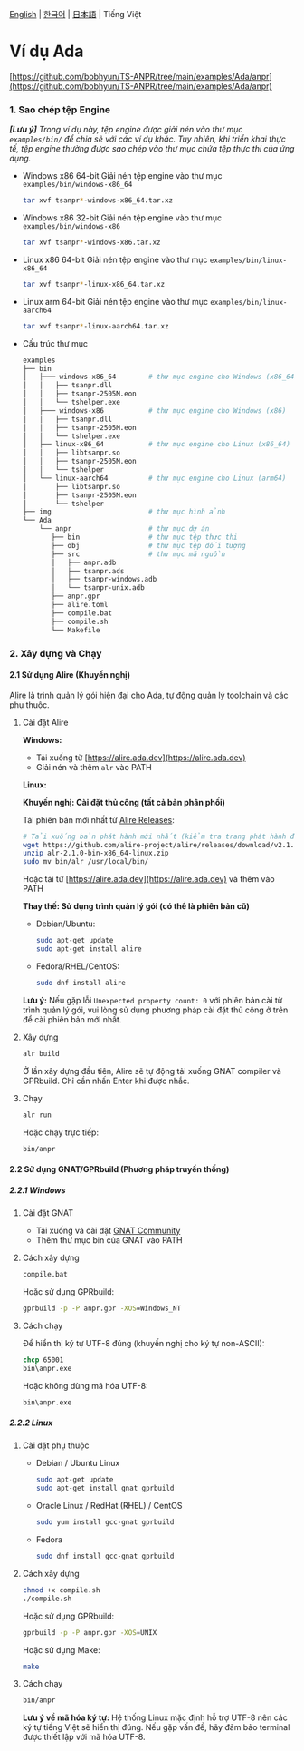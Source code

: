 [English](../../README.md) | [한국어](../ko-KR/README.md) | [日本語](../ja-JP/README.md) | Tiếng Việt

# Ví dụ Ada

[https://github.com/bobhyun/TS-ANPR/tree/main/examples/Ada/anpr](https://github.com/bobhyun/TS-ANPR/tree/main/examples/Ada/anpr)

### 1. Sao chép tệp Engine

_**[Lưu ý]** Trong ví dụ này, tệp engine được giải nén vào thư mục `examples/bin/` để chia sẻ với các ví dụ khác. Tuy nhiên, khi triển khai thực tế, tệp engine thường được sao chép vào thư mục chứa tệp thực thi của ứng dụng._

- Windows x86 64-bit
  Giải nén tệp engine vào thư mục `examples/bin/windows-x86_64`
  ```sh
  tar xvf tsanpr*-windows-x86_64.tar.xz
  ```
- Windows x86 32-bit
  Giải nén tệp engine vào thư mục `examples/bin/windows-x86`
  ```sh
  tar xvf tsanpr*-windows-x86.tar.xz
  ```
- Linux x86 64-bit
  Giải nén tệp engine vào thư mục `examples/bin/linux-x86_64`
  ```sh
  tar xvf tsanpr*-linux-x86_64.tar.xz
  ```
- Linux arm 64-bit
  Giải nén tệp engine vào thư mục `examples/bin/linux-aarch64`
  ```sh
  tar xvf tsanpr*-linux-aarch64.tar.xz
  ```
- Cấu trúc thư mục
  ```sh
  examples
  ├── bin
  │   ├─── windows-x86_64        # thư mục engine cho Windows (x86_64)
  │   │   ├── tsanpr.dll
  │   │   ├── tsanpr-2505M.eon
  │   │   └── tshelper.exe
  │   ├─── windows-x86           # thư mục engine cho Windows (x86)
  │   │   ├── tsanpr.dll
  │   │   ├── tsanpr-2505M.eon
  │   │   └── tshelper.exe
  │   ├── linux-x86_64           # thư mục engine cho Linux (x86_64)
  │   │   ├── libtsanpr.so
  │   │   ├── tsanpr-2505M.eon
  │   │   └── tshelper
  │   └── linux-aarch64          # thư mục engine cho Linux (arm64)
  │       ├── libtsanpr.so
  │       ├── tsanpr-2505M.eon
  │       └── tshelper
  ├── img                        # thư mục hình ảnh
  └── Ada
      └── anpr                   # thư mục dự án
         ├── bin                 # thư mục tệp thực thi
         ├── obj                 # thư mục tệp đối tượng
         ├── src                 # thư mục mã nguồn
         │   ├── anpr.adb
         │   ├── tsanpr.ads
         │   ├── tsanpr-windows.adb
         │   └── tsanpr-unix.adb
         ├── anpr.gpr
         ├── alire.toml
         ├── compile.bat
         ├── compile.sh
         └── Makefile
  ```

### 2. Xây dựng và Chạy

#### 2.1 Sử dụng Alire (Khuyến nghị)

[Alire](https://alire.ada.dev/) là trình quản lý gói hiện đại cho Ada, tự động quản lý toolchain và các phụ thuộc.

1. Cài đặt Alire

   **Windows:**

   - Tải xuống từ [https://alire.ada.dev](https://alire.ada.dev)
   - Giải nén và thêm `alr` vào PATH

   **Linux:**

   **Khuyến nghị: Cài đặt thủ công (tất cả bản phân phối)**

   Tải phiên bản mới nhất từ [Alire Releases](https://github.com/alire-project/alire/releases):

   ```sh
   # Tải xuống bản phát hành mới nhất (kiểm tra trang phát hành để biết phiên bản hiện tại)
   wget https://github.com/alire-project/alire/releases/download/v2.1.0/alr-2.1.0-bin-x86_64-linux.zip
   unzip alr-2.1.0-bin-x86_64-linux.zip
   sudo mv bin/alr /usr/local/bin/
   ```

   Hoặc tải từ [https://alire.ada.dev](https://alire.ada.dev) và thêm vào PATH

   **Thay thế: Sử dụng trình quản lý gói (có thể là phiên bản cũ)**

   - Debian/Ubuntu:
     ```sh
     sudo apt-get update
     sudo apt-get install alire
     ```
   - Fedora/RHEL/CentOS:
     ```sh
     sudo dnf install alire
     ```

   **Lưu ý:** Nếu gặp lỗi `Unexpected property count: 0` với phiên bản cài từ trình quản lý gói, vui lòng sử dụng phương pháp cài đặt thủ công ở trên để cài phiên bản mới nhất.

2. Xây dựng

   ```sh
   alr build
   ```

   Ở lần xây dựng đầu tiên, Alire sẽ tự động tải xuống GNAT compiler và GPRbuild. Chỉ cần nhấn Enter khi được nhắc.

3. Chạy

   ```sh
   alr run
   ```

   Hoặc chạy trực tiếp:

   ```sh
   bin/anpr
   ```

#### 2.2 Sử dụng GNAT/GPRbuild (Phương pháp truyền thống)

##### 2.2.1 Windows

1. Cài đặt GNAT

   - Tải xuống và cài đặt [GNAT Community](https://www.adacore.com/download)
   - Thêm thư mục bin của GNAT vào PATH

2. Cách xây dựng

   ```cmd
   compile.bat
   ```

   Hoặc sử dụng GPRbuild:

   ```cmd
   gprbuild -p -P anpr.gpr -XOS=Windows_NT
   ```

3. Cách chạy

   Để hiển thị ký tự UTF-8 đúng (khuyến nghị cho ký tự non-ASCII):

   ```cmd
   chcp 65001
   bin\anpr.exe
   ```

   Hoặc không dùng mã hóa UTF-8:

   ```cmd
   bin\anpr.exe
   ```

##### 2.2.2 Linux

1. Cài đặt phụ thuộc

   - Debian / Ubuntu Linux

     ```sh
     sudo apt-get update
     sudo apt-get install gnat gprbuild
     ```

   - Oracle Linux / RedHat (RHEL) / CentOS

     ```sh
     sudo yum install gcc-gnat gprbuild
     ```

   - Fedora

     ```sh
     sudo dnf install gcc-gnat gprbuild
     ```

2. Cách xây dựng

   ```sh
   chmod +x compile.sh
   ./compile.sh
   ```

   Hoặc sử dụng GPRbuild:

   ```sh
   gprbuild -p -P anpr.gpr -XOS=UNIX
   ```

   Hoặc sử dụng Make:

   ```sh
   make
   ```

3. Cách chạy

   ```sh
   bin/anpr
   ```

   **Lưu ý về mã hóa ký tự:**
   Hệ thống Linux mặc định hỗ trợ UTF-8 nên các ký tự tiếng Việt sẽ hiển thị đúng. Nếu gặp vấn đề, hãy đảm bảo terminal được thiết lập với mã hóa UTF-8.
